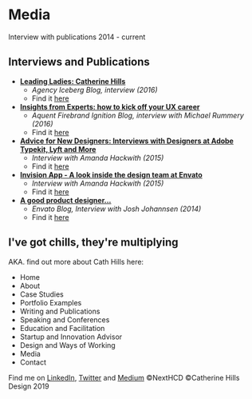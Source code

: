 ﻿

# Media

Interview with publications 2014 - current

## Interviews and Publications

 -   [**Leading Ladies: Catherine Hills**](https://agencyiceberg.com.au/2016/10/leadingladies-catherine-hills/)
	 - _Agency Iceberg Blog, interview (2016)_
	 - Find it [here](https://agencyiceberg.com.au/2016/10/leadingladies-catherine-hills/)
 -   [**Insights from Experts: how to kick off your UX career**](https://firebrandtalent.com/blog/2016/06/get-path-ux-career-success/)
	 - _Aquent Firebrand Ignition Blog, interview with Michael Rummery (2016)_
	 - Find it [here](https://firebrandtalent.com/blog/2016/06/get-path-ux-career-success/)
 -   [**Advice for New Designers: Interviews with Designers at Adobe Typekit, Lyft and More**](https://amandahackwith.contently.com/)
	 - _Interview with Amanda Hackwith (2015)_
	 - Find it [here](https://amandahackwith.contently.com/)
 -  [**Invision App - A look inside the design team at Envato**](https://www.invisionapp.com/inside-design/inside-design-at-envato/)
	 - _Interview with Amanda Hackwith (2015)_
	 - Find it [here](https://www.invisionapp.com/inside-design/inside-design-at-envato/)
 - [**A good product designer...**](https://envato.com/blog/good-product-designer/)
	 - _Envato Blog, Interview with Josh Johannsen (2014)_
	 - Find it [here](%28https://envato.com/blog/good-product-designer/%29) 





## I've got chills, they're multiplying
AKA. find out more about Cath Hills here:
 - Home
 - About
 - Case Studies 
 - Portfolio Examples 
 - Writing and Publications
 - Speaking and Conferences
 - Education and Facilitation
 - Startup and Innovation Advisor
 - Design and Ways of Working
 - Media
 - Contact


Find me on [LinkedIn](https://www.linkedin.com/in/catherine-hills-96a1b515/), [Twitter](https://twitter.com/daughterofbev) and [Medium](https://medium.com/@daughterofbev) 
©NextHCD ©Catherine Hills Design 2019
